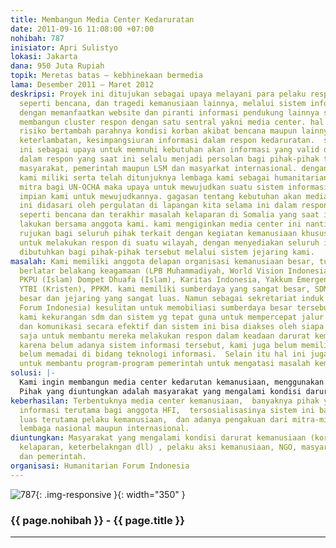 ```yaml
---
title: Membangun Media Center Kedaruratan
date: 2011-09-16 11:08:00 +07:00
nohibah: 787
inisiator: Apri Sulistyo
lokasi: Jakarta
dana: 950 Juta Rupiah
topik: Meretas batas – kebhinekaan bermedia
lama: Desember 2011 – Maret 2012
deskripsi: Proyek ini ditujukan sebagai upaya melayani para pelaku respon kedaruratan
  seperti bencana, dan tragedi kemanusiaan lainnya, melalui sistem informasi terpadu
  dengan memanfaatkan website dan piranti informasi pendukung lainnya seperti upaya
  membangun cluster respon dengan satu sentral yakni media center. hal ini untuk menghindari
  risiko bertambah parahnya kondisi korban akibat bencana maupun lainnya akibat kekeliruan,
  keterlambatan, kesimpangsiuran informasi dalam respon kedaruratan.  selain itu hal
  ini sebagai upaya untuk memnuhi kebutuhan akan informasi yang valid dan terpercaya
  dalam respon yang saat ini selalu menjadi persolan bagi pihak-pihak terkait baik
  masyarakat, pemerintah maupun LSM dan masyarkat internasional. dengan jejaring yang
  kami miliki serta telah ditunjuknya lembaga kami sebagai humanitarian country team
  mitra bagi UN-OCHA maka upaya untuk mewujudkan suatu sistem informasi terpadu adalah
  impian kami untuk mewujudkannya. gagasan tentang kebutuhan akan media center kedaruratan
  ini didasari oleh pergulatan di lapangan kita selama ini dalam respon kemanusian
  seperti bencana dan terakhir masalah kelaparan di Somalia yang saat ini tengah kami
  lakukan bersama anggota kami. kami mengiginkan media center ini nantinya menjadi
  rujukan bagi seluruh pihak terkait dengan kegiatan kemanusiaan khususnya bencana
  untuk melakukan respon di suatu wilayah, dengan menyediakan seluruh informasi yang
  dibutuhkan bagi pihak-pihak tersebut melalui sistem jejaring kami.
masalah: Kami memiliki anggota delapan organisasi kemanusiaan besar, tujuh di antaranya
  berlatar belakang keagamaan (LPB Muhammadiyah, World Vision Indonesia (Kristen),
  PKPU (Islam) Dompet Dhuafa (Islam), Karitas Indonesia, Yakkum Emergency Unit (kristen),
  YTBI (Kristen), PPKM. kami memiliki sumberdaya yang sangat besar, SDM yang sangat
  besar dan jejaring yang sangat luas. Namun sebagai sekretariat induk HFI (Humanitarian
  Forum Indonesia) kesulitan untuk memobiliasi sumberdaya besar tersebut, lantaran
  kami kekurangan sdm dan sistem yg tepat guna untuk mempercepat jalur koordinasi
  dan komunikasi secara efektif dan sistem ini bisa diakses oleh siapa saja dan kapan
  saja untuk membantu mereka melakukan respon dalam keadaan darurat kemanusiaan.selain
  karena belum adanya sistem informasi tersebut, kami juga belum memiliki SDM yang
  belum memadai di bidang teknologi informasi.  Selain itu hal ini juga kami maksudkan
  untuk membantu program-program pemerintah untuk mengatasi masalah kemanusiaan.
solusi: |-
  Kami ingin membangun media center kedarutan kemanusiaan, menggunakan jejaring kami untuk mengumpulkan informasi yang dibutuhkan, membangun sistem informasi dan koordinasi berbasis teknologi informasi (website dan aplikasi pendukungnya), melakukan penguatan kapasitas bagi SDM kami untuk melakukan, membangun cluster untuk mendukung sistem ini, dan menjadi jembatan bagi semua pihak baik dalam negeri maupun internasional.
  Pihak yang diuntungkan adalah masyarakat yang mengalami kondisi darurat kemanusiaan (korban bencana, kelaparan, keterbelakngan dll), pelaku aksi kemanusiaan, NGO, masyarakat internasional dan pemerintah.
keberhasilan: Terbentuknya media center kemanusiaan,  banyaknya pihak yang mengakses
  informasi terutama bagi anggota HFI,  tersosialisasinya sistem ini bagi masyarakat
  luas terutama pelaku kemanusiaan,  dan adanya pengakuan dari mitra-mitra HFI baik
  lembaga nasional maupun internasional.
diuntungkan: Masyarakat yang mengalami kondisi darurat kemanusiaan (korban bencana,
  kelaparan, keterbelakngan dll) , pelaku aksi kemanusiaan, NGO, masyarakat internasional
  dan pemerintah.
organisasi: Humanitarian Forum Indonesia
---
```


![787](/static/img/hibahcmb/787.png){: .img-responsive }{: width="350" }

### {{ page.nohibah }} - {{ page.title }}

---
